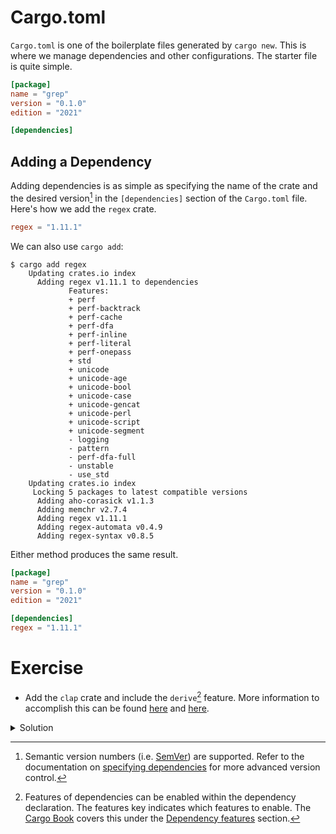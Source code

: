 # Cargo.toml

`Cargo.toml` is one of the boilerplate files generated by `cargo new`. This is
where we manage dependencies and other configurations. The starter file is quite
simple.

```toml
[package]
name = "grep"
version = "0.1.0"
edition = "2021"

[dependencies]
```

## Adding a Dependency

Adding dependencies is as simple as specifying the name of the crate and the
desired version[^1] in the `[dependencies]` section of the `Cargo.toml` file.
Here's how we add the `regex` crate.

```toml
regex = "1.11.1"
```

We can also use `cargo add`:

```console
$ cargo add regex
    Updating crates.io index
      Adding regex v1.11.1 to dependencies
             Features:
             + perf
             + perf-backtrack
             + perf-cache
             + perf-dfa
             + perf-inline
             + perf-literal
             + perf-onepass
             + std
             + unicode
             + unicode-age
             + unicode-bool
             + unicode-case
             + unicode-gencat
             + unicode-perl
             + unicode-script
             + unicode-segment
             - logging
             - pattern
             - perf-dfa-full
             - unstable
             - use_std
    Updating crates.io index
     Locking 5 packages to latest compatible versions
      Adding aho-corasick v1.1.3
      Adding memchr v2.7.4
      Adding regex v1.11.1
      Adding regex-automata v0.4.9
      Adding regex-syntax v0.8.5
```

Either method produces the same result.

```toml
[package]
name = "grep"
version = "0.1.0"
edition = "2021"

[dependencies]
regex = "1.11.1"
```

# Exercise

- Add the `clap` crate and include the `derive`[^2] feature. More information to
  accomplish this can be found [here](https://crates.io/crates/clap) and
  [here](https://docs.rs/clap/latest/clap/_derive/_tutorial/chapter_0/index.html).

<details>
<summary>Solution</summary>

```toml
clap = { version = "4.5.21", features = ["derive"] }
regex = "1.11.1"
```

</details>

[SemVer]: https://semver.org/
[specifying dependencies]:
  https://doc.rust-lang.org/cargo/reference/specifying-dependencies.html#specifying-dependencies

[^1]:
    Semantic version numbers (i.e. [SemVer]) are supported. Refer to the
    documentation on [specifying dependencies] for more advanced version
    control.

[^2]:
    Features of dependencies can be enabled within the dependency declaration.
    The features key indicates which features to enable. The
    [Cargo Book](https://doc.rust-lang.org/cargo/index.html) covers this under
    the
    [Dependency features](https://doc.rust-lang.org/cargo/reference/features.html#dependency-features)
    section.
